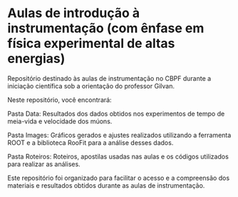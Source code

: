 # Aulas de introdução à instrumentação (com ênfase em física experimental de altas energias)

Repositório destinado às aulas de instrumentação no CBPF durante a iniciação científica sob a orientação do professor Gilvan.

Neste repositório, você encontrará:

Pasta Data: Resultados dos dados obtidos nos experimentos de tempo de meia-vida e velocidade dos múons.

Pasta Images: Gráficos gerados e ajustes realizados utilizando a ferramenta ROOT e a biblioteca RooFit para a análise desses dados.

Pasta Roteiros: Roteiros, apostilas usadas nas aulas e os códigos utilizados para realizar as análises.

Este repositório foi organizado para facilitar o acesso e a compreensão dos materiais e resultados obtidos durante as aulas de instrumentação.




